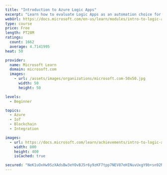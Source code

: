```yaml
---
title: "Introduction to Azure Logic Apps"
excerpt: "Learn how to evaluate Logic Apps as an automation choice for your organization using criteria for integration, performance, conditionals, and connectors."
webUrl: https://docs.microsoft.com/en-us/learn/modules/intro-to-logic-apps/
type: course
price: Free
length: PT28M
ratings:
  count: 1662
  average: 4.7141995
heat: 50

provider:
  name: Microsoft Learn
  domain: microsoft.com
  images:
    - url: /assets/images/organizations/microsoft.com-50x50.jpg
      width: 50
      height: 50

levels:
  - Beginner

topics:
  - Azure
  - IoT
  - Blockchain
  - Integration

images:
  - url: https://docs.microsoft.com/learn/achievements/intro-to-logic-apps-social.png
    width: 800
    height: 400
    isCached: true

secured: "NeK1uOxHw9SzXAdsBw3eYOvBJ5r6y9zKF7tpp7NEV87eHINuvUxgY9b+sn92NcBwXzKt9bHJNbxY1zJf6h6QdtRAjbZ9uyIOsFNtNZmTSV+iZQctsxIs5938uXHaZvinbgO5Mf2HT0gOllLP+qCs8JJImziduYG4ZQnVx9KjdGWVSOlSLLl1ZoNbeY82+bMTfMkfOKCyQPgI+wsjYtFz88UpKdiVBWk8mQqGHBbu2rRG6vjOnOpOwF/kaUhUsNAi3rth3Te/wf6V3CzkoL23UkWSei2loQARRF1JvcwB4WIjJhua9BwfQ/Egs3a5biZZSi/3b3+xENk1sxi92RYlZDbCdK4cASrYxUGLxc8PRfPw5cNvIrvYgQ41OlsAR6q5nqepnGm45t+NGVFmCJ51kydvSAJR/zD9p+KtuAWmrW8=;Cz/UFN/cx5HDxQX+8q5NNQ=="
---
```


